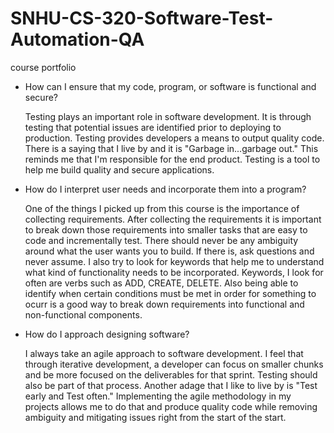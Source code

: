 # SNHU-CS-320-Software-Test-Automation-QA
course portfolio 

- How can I ensure that my code, program, or software is functional and secure?

  Testing plays an important role in software development. It is through testing that potential issues are identified prior to deploying to production. Testing provides developers a means to output quality code. There is a saying that I live by and it is "Garbage in...garbage out." This reminds me that I'm responsible for the end product. Testing is a tool to help me build quality and secure applications. 

- How do I interpret user needs and incorporate them into a program?

  One of the things I picked up from this course is the importance of collecting requirements. After collecting the requirements it is important to break down those requirements into smaller tasks that are easy to code and incrementally test. There should never be any ambiguity around what the user wants you to build. If there is, ask questions and never assume. I also try to look for keywords that help me to understand what kind of functionality needs to be incorporated. Keywords, I look for often are verbs such as ADD, CREATE, DELETE. Also being able to identify when certain conditions must be met in order for something to ocurr is a good way to break down requirements into functional and non-functional components. 
  
- How do I approach designing software?

  I always take an agile approach to software development. I feel that through iterative development, a developer can focus on smaller chunks and be more focused on the deliverables for that sprint. Testing should also be part of that process. Another adage that I like to live by is "Test early and Test often." Implementing the agile methodology in my projects allows me to do that and produce quality code while removing ambiguity and mitigating issues right from the start of the start.

  